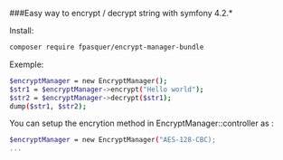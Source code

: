 ###Easy way to encrypt / decrypt string with symfony 4.2.*

Install:
``` bash
composer require fpasquer/encrypt-manager-bundle
```

Exemple:
``` bash
$encryptManager = new EncryptManager();
$str1 = $encryptManager->encrypt("Hello world");
$str2 = $encryptManager->decrypt($str1);
dump($str1, $str2);
```

You can setup the encrytion method in EncryptManager::controller as :
``` bash
$encryptManager = new EncryptManager("AES-128-CBC);
...
```